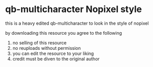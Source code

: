# qb-multicharacter Nopixel style

this is a heavy edited qb-multicharacter to look in the style of nopixel

by downloading this resource you agree to the following
1. no selling of this resource
2. no reuploads without permission
3. you can edit the resource to your liking
4. credit must be diven to the original author
